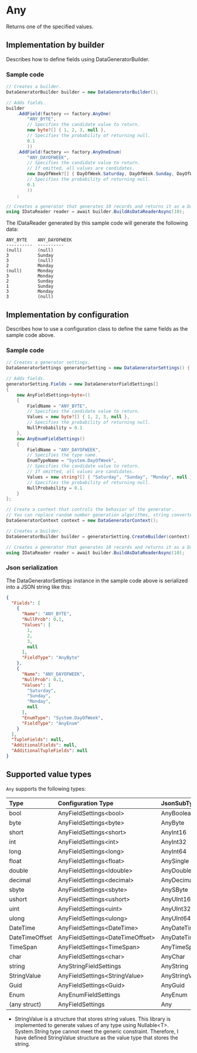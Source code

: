 # Any

Returns one of the specified values.

## Implementation by builder

Describes how to define fields using DataGeneratorBuilder.

### Sample code

```c#
// Creates a builder.
DataGeneratorBuilder builder = new DataGeneratorBuilder();

// Adds fields.
builder
    .AddField(factory => factory.AnyOne(
        "ANY_BYTE",
        // Specifies the candidate value to return.
        new byte?[] { 1, 2, 3, null },
        // Specifies the probability of returning null.
        0.1
        ))
    .AddField(factory => factory.AnyOneEnum(
        "ANY_DAYOFWEEK",
        // Specifies the candidate value to return.
        // If omitted, all values are candidates.
        new DayOfWeek?[] { DayOfWeek.Saturday, DayOfWeek.Sunday, DayOfWeek.Monday, null },
        // Specifies the probability of returning null.
        0.1
        ))
    ;

// Creates a generator that generates 10 records and returns it as a DataReader.
using IDataReader reader = await builder.BuildAsDataReaderAsync(10);
```

The IDataReader generated by this sample code will generate the following data:

```console
ANY_BYTE    ANY_DAYOFWEEK
----------  ----------
(null)      (null)
3           Sunday
3           (null)
2           Monday
(null)      Monday
3           Monday
2           Sunday
1           Sunday
3           Monday
3           (null)
```


## Implementation by configuration

Describes how to use a configuration class to define the same fields as the sample code above.

### Sample code

```c#
// Creates a generator settings.
DataGeneratorSettings generatorSetting = new DataGeneratorSettings() { };

// Adds fields.
generatorSetting.Fields = new DataGeneratorFieldSettings[]
{
    new AnyFieldSettings<byte>()
    {
        FieldName = "ANY_BYTE",
        // Specifies the candidate value to return.
        Values = new byte?[] { 1, 2, 3, null },
        // Specifies the probability of returning null.
        NullProbability = 0.1
    },
    new AnyEnumFieldSettings()
    {
        FieldName = "ANY_DAYOFWEEK",
        // Specifies the type name.
        EnumTypeName = "System.DayOfWeek",
        // Specifies the candidate value to return.
        // If omitted, all values are candidates.
        Values = new string?[] { "Saturday", "Sunday", "Monday", null },
        // Specifies the probability of returning null.
        NullProbability = 0.1
    }
};

// Create a context that controls the behavior of the generator.
// You can replace random number generation algorithms, string converters, etc. with your own implementation.
DataGeneratorContext context = new DataGeneratorContext();

// Creates a builder.
DataGeneratorBuilder builder = generatorSetting.CreateBuilder(context);

// Creates a generator that generates 10 records and returns it as a DataReader.
using IDataReader reader = await builder.BuildAsDataReaderAsync(10);
```


### Json serialization

The DataGeneratorSettings instance in the sample code above is serialized into a JSON string like this: 

```json
{
  "Fields": [
    {
      "Name": "ANY_BYTE",
      "NullProb": 0.1,
      "Values": [
        1,
        2,
        3,
        null
      ],
      "FieldType": "AnyByte"
    },
    {
      "Name": "ANY_DAYOFWEEK",
      "NullProb": 0.1,
      "Values": [
        "Saturday",
        "Sunday",
        "Monday",
        null
      ],
      "EnumType": "System.DayOfWeek",
      "FieldType": "AnyEnum"
    }
  ],
  "TupleFields": null,
  "AdditionalFields": null,
  "AdditionalTupleFields": null
}
```


## Supported value types

`Any` supports the following types:

|Type|Configuration Type|JsonSubTypeName|
|:--|:--|:--|
|bool|AnyFieldSettings&lt;bool&gt;|AnyBoolean|
|byte|AnyFieldSettings&lt;byte&gt;|AnyByte|
|short|AnyFieldSettings&lt;short&gt;|AnyInt16|
|int|AnyFieldSettings&lt;int&gt;|AnyInt32|
|long|AnyFieldSettings&lt;long&gt;|AnyInt64|
|float|AnyFieldSettings&lt;float&gt;|AnySingle|
|double|AnyFieldSettings&lt;ldouble&gt;|AnyDouble|
|decimal|AnyFieldSettings&lt;decimal&gt;|AnyDecimal|
|sbyte|AnyFieldSettings&lt;sbyte&gt;|AnySByte|
|ushort|AnyFieldSettings&lt;ushort&gt;|AnyUInt16|
|uint|AnyFieldSettings&lt;uint&gt;|AnyUInt32|
|ulong|AnyFieldSettings&lt;ulong&gt;|AnyUInt64|
|DateTime|AnyFieldSettings&lt;DateTime&gt;|AnyDateTime|
|DateTimeOffset|AnyFieldSettings&lt;DateTimeOffset&gt;|AnyDateTimeOffset|
|TimeSpan|AnyFieldSettings&lt;TimeSpan&gt;|AnyTimeSpan|
|char|AnyFieldSettings&lt;char&gt;|AnyChar|
|string|AnyStringFieldSettings|AnyString|
|StringValue|AnyFieldSettings&lt;StringValue&gt;|AnyStringValue|
|Guid|AnyFieldSettings&lt;Guid&gt;|AnyGuid|
|Enum|AnyEnumFieldSettings|AnyEnum|
|(any struct)|AnyFieldSettings|Any|

* StringValue is a structure that stores string values. This library is implemented to generate values of any type using Nullable&lt;T&gt;. System.String type cannot meet the generic constraint. Therefore, I have defined StringValue structure as the value type that stores the string.
